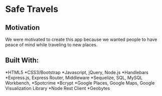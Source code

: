 # Safe Travels

## Motivation
We were motivated to create this app because we wanted people to have peace of mind while traveling to new places.

## Built With:
*HTML5
*CSS3/Bootstrap
*Javascript, jQuery, Node.js
*Handlebars
*Express.js, Express Router, Middleware 
*Sequelize, SQL, MySQL Workbench,
*Spotcrime
*Bcrypt
*Google Places, Google Maps, Google Visualization Library
*Node Rest Client
*Geobytes
